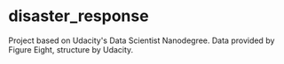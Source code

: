 # disaster_response
Project based on Udacity's Data Scientist Nanodegree.  Data provided by Figure Eight, structure by Udacity.
